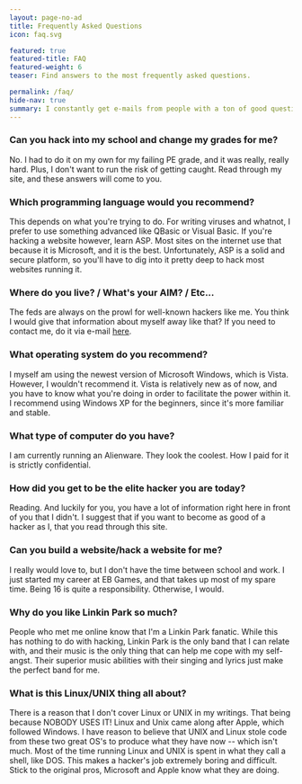 ```yaml
---
layout: page-no-ad
title: Frequently Asked Questions
icon: faq.svg

featured: true
featured-title: FAQ
featured-weight: 6
teaser: Find answers to the most frequently asked questions.

permalink: /faq/
hide-nav: true
summary: I constantly get e-mails from people with a ton of good questions. This page contains the questions I get asked the most. If you have a question, look here first, because if you e-mail me a question that is already answered here, <strong>you will be hacked!</strong>
---
```

### Can you hack into my school and change my grades for me? ### 
No. I had to do it on my own for my failing PE grade, and it was really, really hard. Plus, I don't want to run the risk of getting caught. Read through my site, and these answers will come to you.

### Which programming language would you recommend? ### 
This depends on what you're trying to do. For writing viruses and whatnot, I prefer to use something advanced like QBasic or Visual Basic. If you're hacking a website however, learn ASP. Most sites on the internet use that because it is Microsoft, and it is the best. Unfortunately, ASP is a solid and secure platform, so you'll have to dig into it pretty deep to hack most websites running it.

### Where do you live? / What's your AIM? / Etc... ### 
The feds are always on the prowl for well-known hackers like me. You think I would give that information about myself away like that? If you need to contact me, do it via e-mail <a href="/contact">here</a>.

### What operating system do you recommend? ### 
I myself am using the newest version of Microsoft Windows, which is Vista. However, I wouldn't recommend it. Vista is relatively new as of now, and you have to know what you're doing in order to facilitate the power within it. I recommend using Windows XP for the beginners, since it's more familiar and stable.

### What type of computer do you have? ### 
I am currently running an Alienware. They look the coolest. How I paid for it is strictly confidential.

### How did you get to be the elite hacker you are today? ### 
Reading. And luckily for you, you have a lot of information right here in front of you that I didn't. I suggest that if you want to become as good of a hacker as I, that you read through this site.

### Can you build a website/hack a website for me? ### 
I really would love to, but I don't have the time between school and work. I just started my career at EB Games, and that takes up most of my spare time. Being 16 is quite a responsibility. Otherwise, I would.

### Why do you like Linkin Park so much? ### 
People who met me online know that I'm a Linkin Park fanatic. While this has nothing to do with hacking, Linkin Park is the only band that I can relate with, and their music is the only thing that can help me cope with my self-angst. Their superior music abilities with their singing and lyrics just make the perfect band for me.

### What is this Linux/UNIX thing all about? ### 
There is a reason that I don't cover Linux or UNIX in my writings. That being because NOBODY USES IT! Linux and Unix came along after Apple, which followed Windows. I have reason to believe that UNIX and Linux stole code from these two great OS's to produce what they have now -- which isn't much. Most of the time running Linux and UNIX is spent in what they call a shell, like DOS. This makes a hacker's job extremely boring and difficult. Stick to the original pros, Microsoft and Apple know what they are doing.
